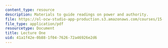 ```yaml
---
content_type: resource
description: Materials to guide readings on power and authority.
file: https://ol-ocw-studio-app-production.s3.amazonaws.com/courses/15-269b-literature-ethics-and-authority-fall-2002/41a1f42e0b881f04762672a46926e2d6_lecture1.pdf
file_type: application/pdf
resourcetype: Document
title: Lecture One
uid: 41a1f42e-0b88-1f04-7626-72a46926e2d6
---
```

